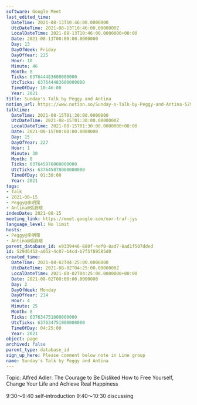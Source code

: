 ```yaml
---
software: Google Meet
last_edited_time:
  DateTime: 2021-08-13T10:46:00.0000000
  UtcDateTime: 2021-08-13T10:46:00.0000000Z
  LocalDateTime: 2021-08-13T10:46:00.0000000+00:00
  Date: 2021-08-13T00:00:00.0000000
  Day: 13
  DayOfWeek: Friday
  DayOfYear: 225
  Hour: 10
  Minute: 46
  Month: 8
  Ticks: 637644483600000000
  UtcTicks: 637644483600000000
  TimeOfDay: 10:46:00
  Year: 2021
title: Sunday's Talk by Peggy and Antina
notion_url: https://www.notion.so/Sunday-s-Talk-by-Peggy-and-Antina-529d6452a0524c07b4cdb7f5f89585d0
talktime:
  DateTime: 2021-08-15T01:30:00.0000000
  UtcDateTime: 2021-08-15T01:30:00.0000000Z
  LocalDateTime: 2021-08-15T01:30:00.0000000+00:00
  Date: 2021-08-15T00:00:00.0000000
  Day: 15
  DayOfYear: 227
  Hour: 1
  Minute: 30
  Month: 8
  Ticks: 637645878000000000
  UtcTicks: 637645878000000000
  TimeOfDay: 01:30:00
  Year: 2021
tags:
- Talk
- 2021-08-15
- Peggy@李明霈
- Antina@張庭瑄
indexDate: 2021-08-15
meeting_link: https://meet.google.com/uor-traf-jys
language_level: No limit
hosts:
- Peggy@李明霈
- Antina@張庭瑄
parent_database_id: e9339446-880f-4ef0-8ad7-8ad1f507dded
id: 529d6452-a052-4c07-b4cd-b7f5f89585d0
created_time:
  DateTime: 2021-08-02T04:25:00.0000000
  UtcDateTime: 2021-08-02T04:25:00.0000000Z
  LocalDateTime: 2021-08-02T04:25:00.0000000+00:00
  Date: 2021-08-02T00:00:00.0000000
  Day: 2
  DayOfWeek: Monday
  DayOfYear: 214
  Hour: 4
  Minute: 25
  Month: 8
  Ticks: 637634751000000000
  UtcTicks: 637634751000000000
  TimeOfDay: 04:25:00
  Year: 2021
object: page
archived: false
parent_type: database_id
sign_up_here: Please comment below note in Line group
name: Sunday's Talk by Peggy and Antina
---
```


Topic: Alfred Adler: The Courage to Be Disliked
How to Free Yourself, Change Your Life and Achieve Real Happiness

9:30～9:40 self-introduction
9:40～10:30 discussing


